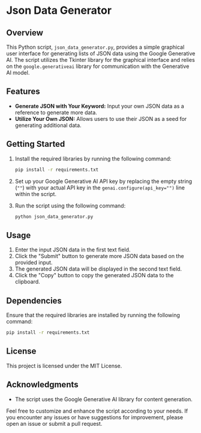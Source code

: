 # Json Data Generator

## Overview

This Python script, `json_data_generator.py`, provides a simple graphical user interface for generating lists of JSON data using the Google Generative AI. The script utilizes the Tkinter library for the graphical interface and relies on the `google.generativeai` library for communication with the Generative AI model.

## Features
- **Generate JSON with Your Keyword:** Input your own JSON data as a reference to generate more data.
- **Utilize Your Own JSON:** Allows users to use their JSON as a seed for generating additional data.

## Getting Started

1. Install the required libraries by running the following command:

    ```bash
    pip install -r requirements.txt
    ```

2. Set up your Google Generative AI API key by replacing the empty string (`""`) with your actual API key in the `genai.configure(api_key="")` line within the script.

3. Run the script using the following command:

    ```bash
    python json_data_generator.py
    ```

## Usage

1. Enter the input JSON data in the first text field.
2. Click the "Submit" button to generate more JSON data based on the provided input.
3. The generated JSON data will be displayed in the second text field.
4. Click the "Copy" button to copy the generated JSON data to the clipboard.

## Dependencies

Ensure that the required libraries are installed by running the following command:

```bash
pip install -r requirements.txt
```

## License
This project is licensed under the MIT License.

## Acknowledgments
- The script uses the Google Generative AI library for content generation.

Feel free to customize and enhance the script according to your needs. If you encounter any issues or have suggestions for improvement, please open an issue or submit a pull request.
